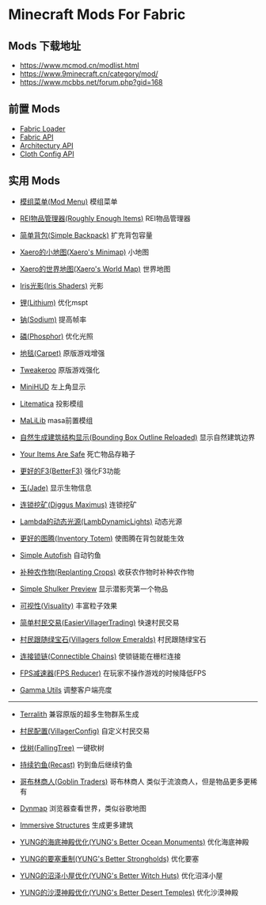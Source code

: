 # Minecraft Mods For Fabric

## Mods 下载地址

- https://www.mcmod.cn/modlist.html
- https://www.9minecraft.cn/category/mod/
- https://www.mcbbs.net/forum.php?gid=168

## 前置 Mods

- [Fabric Loader](https://www.mcmod.cn/class/1411.html)
- [Fabric API](https://www.mcmod.cn/class/3124.html)
- [Architectury API](https://www.mcmod.cn/class/3434.html)
- [Cloth Config API](https://www.mcmod.cn/class/2346.html)

## 实用 Mods

- [模组菜单(Mod Menu)](https://www.mcmod.cn/class/1675.html)
  模组菜单

- [REI物品管理器(Roughly Enough Items)](https://www.mcmod.cn/class/1674.html)
  REI物品管理器

- [简单背包(Simple Backpack)](https://www.mcmod.cn/class/2664.html)
  扩充背包容量

- [Xaero的小地图(Xaero's Minimap)](https://www.mcmod.cn/class/1701.html)
  小地图

- [Xaero的世界地图(Xaero's World Map)](https://www.mcmod.cn/class/1483.html)
  世界地图

- [Iris光影(Iris Shaders)](https://www.mcmod.cn/class/3697.html)
  光影

- [锂(Lithium)](https://www.mcmod.cn/class/2292.html)
  优化mspt

- [钠(Sodium)](https://www.mcmod.cn/class/2785.html)
  提高帧率

- [磷(Phosphor)](https://www.mcmod.cn/class/1766.html)
  优化光照

- [地毯(Carpet)](https://www.mcmod.cn/class/2361.html)
  原版游戏增强

- [Tweakeroo](https://www.mcmod.cn/class/2230.html)
  原版游戏强化

- [MiniHUD](https://www.mcmod.cn/class/2311.html)
  左上角显示

- [Litematica](https://www.mcmod.cn/class/2261.html)
  投影模组

- [MaLiLib](https://www.mcmod.cn/class/2298.html)
  masa前置模组

- [自然生成建筑结构显示(Bounding Box Outline Reloaded)](https://www.mcmod.cn/class/1869.html)
  显示自然建筑边界

- [Your Items Are Safe](https://www.mcmod.cn/class/7900.html)
  死亡物品存箱子

- [更好的F3(BetterF3)](https://www.mcmod.cn/class/3525.html)
  强化F3功能

- [玉(Jade)](https://www.mcmod.cn/class/3482.html) 
  显示生物信息

- [连锁挖矿(Diggus Maximus)](https://www.mcmod.cn/class/3080.html)
  连锁挖矿

- [Lambda的动态光源(LambDynamicLights)](https://www.mcmod.cn/class/2954.html)
  动态光源

- [更好的图腾(Inventory Totem)](https://www.mcmod.cn/class/4318.html)
  使图腾在背包就能生效

- [Simple Autofish](https://www.mcmod.cn/class/7587.html)
  自动钓鱼

- [补种农作物(Replanting Crops)](https://www.mcmod.cn/class/2731.html)
  收获农作物时补种农作物
  
- [Simple Shulker Preview](https://www.mcmod.cn/class/7348.html)
  显示潜影壳第一个物品

- [可视性(Visuality)](https://www.mcmod.cn/class/6197.html)
  丰富粒子效果

- [简单村民交易(EasierVillagerTrading)](https://www.mcmod.cn/class/3466.html)
  快速村民交易

- [村民跟随绿宝石(Villagers follow Emeralds)](https://www.mcmod.cn/class/4926.html)
  村民跟随绿宝石

- [连接锁链(Connectible Chains)](https://www.mcmod.cn/class/6259.html)
  使锁链能在栅栏连接

- [FPS减速器(FPS Reducer)](https://www.mcmod.cn/class/1815.html)
  在玩家不操作游戏的时候降低FPS

- [Gamma Utils](https://www.mcmod.cn/class/6720.html)
  调整客户端亮度

---

- [Terralith](https://www.mcmod.cn/class/4557.html)
  兼容原版的超多生物群系生成

- [村民配置(VillagerConfig)](https://www.mcmod.cn/class/8060.html)
  自定义村民交易

- [伐树(FallingTree)](https://www.mcmod.cn/class/3054.html)
  一键砍树

- [持续钓鱼(Recast)](https://www.mcmod.cn/class/4308.html)
  钓到鱼后继续钓鱼

- [哥布林商人(Goblin Traders)](https://www.mcmod.cn/class/2353.html)
  哥布林商人 类似于流浪商人，但是物品更多更稀有

- [Dynmap](https://www.mcmod.cn/class/5796.html)
  浏览器查看世界，类似谷歌地图

- [Immersive Structures](https://www.mcmod.cn/class/8164.html)
  生成更多建筑

- [YUNG的海底神殿优化(YUNG's Better Ocean Monuments)](https://www.mcmod.cn/class/7904.html)
  优化海底神殿

- [YUNG的要塞重制(YUNG's Better Strongholds)](https://www.mcmod.cn/class/3787.html)
  优化要塞

- [YUNG的沼泽小屋优化(YUNG's Better Witch Huts)](https://www.mcmod.cn/class/6618.html)
  优化沼泽小屋

- [YUNG的沙漠神殿优化(YUNG's Better Desert Temples)](https://www.mcmod.cn/class/6613.html)
  优化沙漠神殿